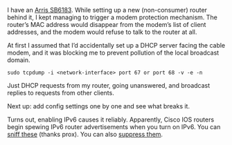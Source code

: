 <!--# set var="title" value="How to enrage your cable modem" -->
<!--# set var="date" value="February 1, 2016" -->

<!--# include file="include/top.html" -->

I have an [Arris SB6183](http://www.amazon.com/ARRIS-SURFboard-SB6183-DOCSIS-Cable/dp/B00MA5U1FW). While setting up a new (non-consumer) router behind it, I kept managing to trigger a modem protection mechanism. The router’s MAC address would disappear from the modem’s list of client addresses, and the modem would refuse to talk to the router at all.

At first I assumed that I’d accidentally set up a DHCP server facing the cable modem, and it was blocking me to prevent pollution of the local broadcast domain.

    sudo tcpdump -i <network-interface> port 67 or port 68 -v -e -n

Just DHCP requests from my router, going unanswered, and broadcast replies to requests from other clients.

Next up: add config settings one by one and see what breaks it.

Turns out, enabling IPv6 causes it reliably. Apparently, Cisco IOS routers begin spewing IPv6 router advertisements when you turn on IPv6. You can [sniff these](https://www.prolixium.com/mynews?id=804) (thanks prox). You can also [suppress them](http://www.cisco.com/c/en/us/td/docs/ios-xml/ios/ipv6/command/ipv6-cr-book/ipv6-i3.html#wp2583862361).

<!--# include file="include/bottom.html" -->
